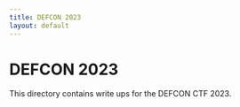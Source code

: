 ```yaml
---
title: DEFCON 2023
layout: default
---
```


# DEFCON 2023

This directory contains write ups for the DEFCON CTF 2023.